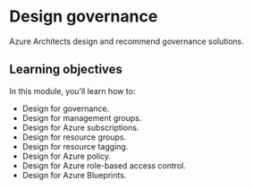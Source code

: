 # Design governance

Azure Architects design and recommend governance solutions.

## Learning objectives

In this module, you’ll learn how to:

- Design for governance.
- Design for management groups.
- Design for Azure subscriptions.
- Design for resource groups.
- Design for resource tagging.
- Design for Azure policy.
- Design for Azure role-based access control.
- Design for Azure Blueprints.